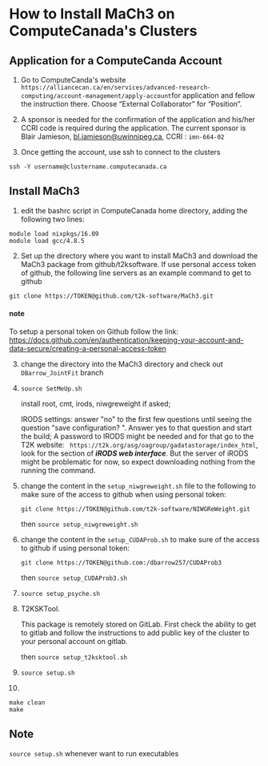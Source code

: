 # How to Install MaCh3 on ComputeCanada's Clusters
## Application for a ComputeCanda Account
 1. Go to ComputeCanda's website ` https://alliancecan.ca/en/services/advanced-research-computing/account-management/apply-account`for application and fellow the instruction there.
 Choose “External Collaborator” for “Position”.

 2. A sponsor is needed for the confirmation of the application and his/her CCRI code is required during the application. The current sponsor is Blair Jamieson, bl.jamieson@uwinnipeg.ca, CCRI : `imn-664-02`

 3. Once getting the account, use ssh to connect to the clusters
 ```
 ssh -Y username@clustername.computecanada.ca
 ```
## Install MaCh3
1. edit the bashrc script in ComputeCanada home directory, adding the following two lines:
```
module load nixpkgs/16.09
module load gcc/4.8.5
```

2. Set up the directory where you want to install MaCh3 and download the MaCh3 package from github/t2ksoftware. If use personal access token of github, the following line servers as an example command to get to github
```
git clone https://TOKEN@github.com/t2k-software/MaCh3.git
```
   #### note
   To setup a personal token on Github follow the link: https://docs.github.com/en/authentication/keeping-your-account-and-data-secure/creating-a-personal-access-token

3. change the directory into the MaCh3 directory and check out `DBarrow_JointFit` branch

4. `source SetMeUp.sh`

    install root, cmt, irods, niwgreweight if asked;

    IRODS settings:
    answer "no" to the first few questions until seeing the question "save configuration? ". Answer yes to that question and start the build;
A password to IRODS might be needed and for that go to the T2K website: ` https://t2k.org/asg/oagroup/gadatastorage/index_html`, look for the section of ***iRODS web interface***. 
But the server of iRODS might be problematic for now, so expect downloading nothing from the running the command.

5. change the content in the `setup_niwgreweight.sh` file to the following to make sure of the access to github when using personal token:
    ```
    git clone https://TOKEN@github.com/t2k-software/NIWGReWeight.git
    ```
    
    then `source setup_niwgreweight.sh`

6. change the content in the `setup_CUDAProb.sh` to make sure of the access to github if using personal token:
    ```
    git clone https://TOKEN@github.com:/dbarrow257/CUDAProb3
    ```
    
    then `source setup_CUDAProb3.sh`

7. `source setup_psyche.sh`

8. T2KSKTool. 
 
    This package is remotely stored on GitLab. First check the ability to get to gitlab and follow the instructions to add public key of the cluster to your personal account on gitlab.

    then `source setup_t2ksktool.sh`

9. `source setup.sh`

10. 
```
make clean
make
```

## Note
`source setup.sh` whenever want to run executables
